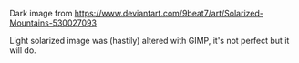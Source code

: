 Dark image from https://www.deviantart.com/9beat7/art/Solarized-Mountains-530027093

Light solarized image was (hastily) altered with GIMP, it's not perfect but it will do.
